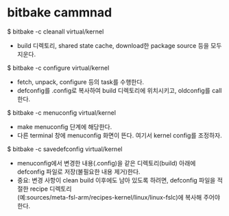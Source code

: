 # bitbake cammnad
$ bitbake -c cleanall virtual/kernel  
  -  build 디렉토리, shared state cache, download한 package source 등을 모두 지운다.  


$ bitbake -c configure virtual/kernel
 - fetch, unpack, configure 등의 task를 수행한다.
 - defconfig를 .config로 복사하여 build 디렉토리에 위치시키고, oldconfig를 call한다.

$ bitbake -c menuconfig virtual/kernel
 -  make menuconfig 단계에 해당한다.
 - 다른 terminal 창에 menuconfig 화면이 뜬다. 여기서 kernel config를 조정하자.

$ bitbake -c savedefconfig virtual/kernel
  - menuconfig에서 변경한 내용(.config)을 같은 디렉토리(build) 아래에 defconfig 파일로 저장(불필요한 내용 제거)한다.
  - 중요: 변경 사항이 clean build 이후에도 남아 있도록 하려면, defconfig 파일을 적절한 recipe 디렉토리  
  (예:sources/meta-fsl-arm/recipes-kernel/linux/linux-fslc)에 복사해 주어야 한다.

